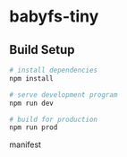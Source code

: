 # babyfs-tiny

>

## Build Setup

``` bash
# install dependencies
npm install

# serve development program
npm run dev

# build for production
npm run prod
```


manifest
